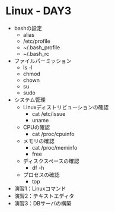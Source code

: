 # Linux - DAY3

+ bashの設定
  + alias
  + /etc/profile
  + ~/.bash_profile
  + ~/.bash_rc
+ ファイルパーミッション
  + ls -l
  + chmod
  + chown
  + su
  + sudo
+ システム管理
  + Linuxディストリビューションの確認
    + cat /etc/issue
    + uname
  + CPUの確認
    + cat /proc/cpuinfo
  + メモリの確認
    + cat /proc/meminfo
    + free
  + ディスクスペースの確認
    + df -h
  + プロセスの確認
    + top
+ 演習1：Linuxコマンド
+ 演習2：テキストエディタ
+ 演習3：DBサーバの構築
